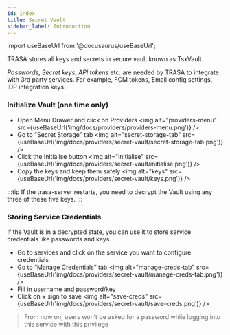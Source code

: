 ```yaml
---
id: index
title: Secret Vault
sidebar_label: Introduction
---
```


import useBaseUrl from '@docusaurus/useBaseUrl';

TRASA stores all keys and secrets in secure vault known as TsxVault.

  _Passwords_, _Secret keys_, _API tokens_ etc. are needed by TRASA to integrate with 3rd party services. For example, FCM tokens, Email config settings, IDP integration keys.



### Initialize Vault (one time only)
* Open Menu Drawer and click on Providers
<img alt="providers-menu" src={useBaseUrl('img/docs/providers/providers-menu.png')} />
* Go to "Secret Storage" tab
<img alt="secret-storage-tab" src={useBaseUrl('img/docs/providers/secret-vault/secret-storage-tab.png')} />
* Click the Initialise button 
<img alt="initialise" src={useBaseUrl('img/docs/providers/secret-vault/initialise.png')} />
* Copy the keys and keep them safely
<img alt="keys" src={useBaseUrl('img/docs/providers/secret-vault/keys.png')} />


:::tip
If the trasa-server restarts, you need to decrypt the Vault using any three of these five keys.
:::


### Storing Service Credentials 

If the Vault is in a decrypted state, you can use it to store service credentials like passwords and keys.

* Go to services and click on the service you want to configure credentials
* Go to “Manage Credentials” tab
<img alt="manage-creds-tab" src={useBaseUrl('img/docs/providers/secret-vault/manage-creds-tab.png')} />
* Fill in username and password/key
* Click on + sign to save
<img alt="save-creds" src={useBaseUrl('img/docs/providers/secret-vault/save-creds.png')} />  

>From now on, users won’t be asked for a password while logging into this service with this privilege
